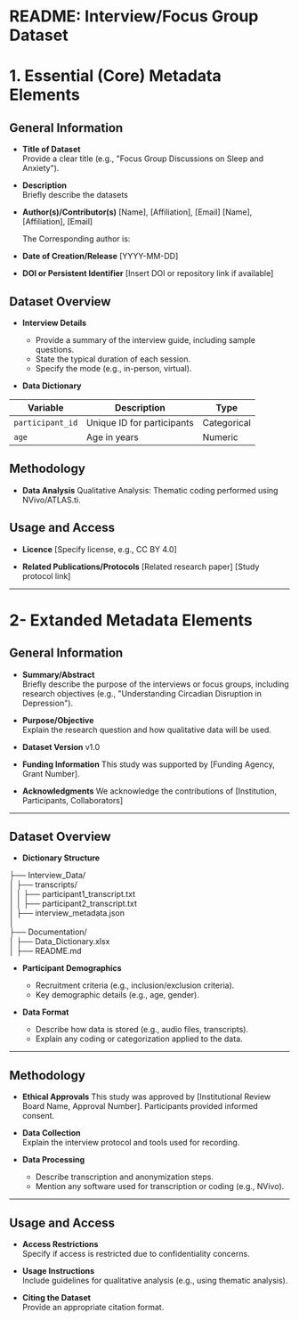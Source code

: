 # README: Interview/Focus Group Dataset

# 1. Essential (Core) Metadata Elements  

## General Information

- **Title of Dataset**  
  Provide a clear title (e.g., "Focus Group Discussions on Sleep and Anxiety").

- **Description**  
  Briefly describe the datasets

- **Author(s)/Contributor(s)**
  [Name], [Affiliation], [Email]
  [Name], [Affiliation], [Email]

  The Corresponding author is: 

- **Date of Creation/Release** [YYYY-MM-DD]

- **DOI or Persistent Identifier** [Insert DOI or repository link if available]


## Dataset Overview

- **Interview Details**  
  - Provide a summary of the interview guide, including sample questions.  
  - State the typical duration of each session.  
  - Specify the mode (e.g., in-person, virtual).

- **Data Dictionary**

| **Variable**     | **Description**                | **Type**     |  
|------------------|--------------------------------|--------------|  
| `participant_id` | Unique ID for participants     | Categorical  |  
| `age`            | Age in years                   | Numeric      |

## Methodology
 
- **Data Analysis**
  Qualitative Analysis: Thematic coding performed using NVivo/ATLAS.ti.

## Usage and Access

- **Licence** 
  [Specify license, e.g., CC BY 4.0]

- **Related Publications/Protocols**
  [Related research paper]
  [Study protocol link]


---

# 2- Extanded Metadata Elements

## General Information

- **Summary/Abstract**  
  Briefly describe the purpose of the interviews or focus groups, including research objectives (e.g., "Understanding Circadian Disruption in Depression").

- **Purpose/Objective**  
  Explain the research question and how qualitative data will be used.

- **Dataset Version** v1.0

- **Funding Information** This study was supported by [Funding Agency, Grant Number].

- **Acknowledgments**
  We acknowledge the contributions of [Institution, Participants, Collaborators]

---

## Dataset Overview

- **Dictionary Structure**

├── Interview_Data/  
│   ├── transcripts/        
│   │   ├── participant1_transcript.txt         
│   │   ├── participant2_transcript.txt        
│   ├── interview_metadata.json      
│    
├── Documentation/    
│   ├── Data_Dictionary.xlsx    
│   ├── README.md     

- **Participant Demographics**  
  - Recruitment criteria (e.g., inclusion/exclusion criteria).  
  - Key demographic details (e.g., age, gender).

- **Data Format**  
  - Describe how data is stored (e.g., audio files, transcripts).  
  - Explain any coding or categorization applied to the data.

---
## Methodology
 
- **Ethical Approvals**
  This study was approved by [Institutional Review Board Name, Approval Number]. Participants provided informed consent.

- **Data Collection**  
  Explain the interview protocol and tools used for recording.

- **Data Processing**  
  - Describe transcription and anonymization steps.  
  - Mention any software used for transcription or coding (e.g., NVivo).

---

## Usage and Access


- **Access Restrictions**  
  Specify if access is restricted due to confidentiality concerns.

- **Usage Instructions**  
  Include guidelines for qualitative analysis (e.g., using thematic analysis).

- **Citing the Dataset**  
  Provide an appropriate citation format.
